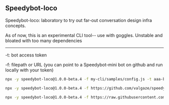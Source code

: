 ## Speedybot-loco

Speedybot-loco: laboratory to try out far-out conversation design infra concepts.

As of now, this is an experimental CLI tool-- use with goggles. Unstable and bloated with too many dependencies

---

-t: bot access token

-f: filepath or URL (you can point to a Speedybot-mini bot on github and run locally with your token)

```sh
npx -y speedybot-loco@1.0.0-beta.4 -f my-cli/samples/config.js -t aaa-bbb-ccc-ddd-eee-fff
```

```sh
npx -y speedybot-loco@1.0.0-beta.4 -f https://github.com/valgaze/speedybot-loco/blob/deploy/samples/config.ts -t aaa-bbb-ccc-ddd-eee-fff
```

```sh
npx -y speedybot-loco@1.0.0-beta.4 -f https://raw.githubusercontent.com/valgaze/speedybot-loco/deploy/samples/config.ts -t aaa-bbb-ccc-ddd-eee-fff
```
